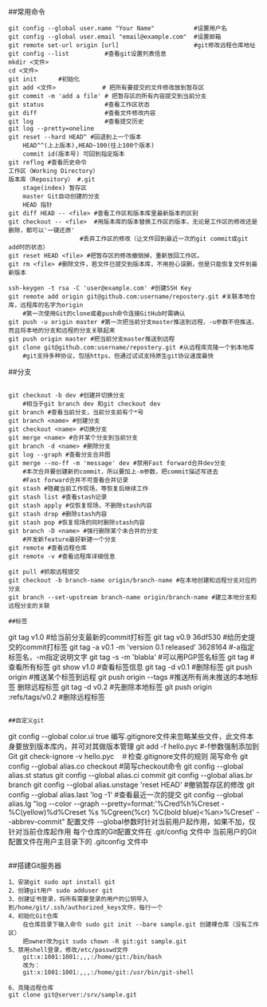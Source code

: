 ##常用命令
```
git config --global user.name "Your Name"           #设置用户名
git config --global user.email "email@example.com"  #设置邮箱
git remote set-url origin [url]                     #git修改远程仓库地址
git config --list          #查看git设置列表信息
mkdir <文件>
cd <文件>
git init      #初始化
git add <文件>             # 把所有要提交的文件修改放到暂存区
git commit -m 'add a file' # 把暂存区的所有内容提交到当前分支
git status                 #查看工作区状态
git diff                   #查看文件修改内容
git log                    #查看提交历史
git log --pretty=oneline   
git reset --hard HEAD^ #回退到上一个版本
	HEAD^^(上上版本),HEAD~100(往上100个版本)
	commit id(版本号) 可回到指定版本
git reflog #查看历史命令
工作区（Working Directory）
版本库（Repository） #.git
	stage(index) 暂存区
	master Git自动创建的分支
	HEAD 指针
git diff HEAD -- <file> #查看工作区和版本库里最新版本的区别
git checkout -- <file>  #用版本库的版本替换工作区的版本，无论是工作区的修改还是删除，都可以'一键还原'
	                #丢弃工作区的修改（让文件回到最近一次的git commit或git add时的状态）
git reset HEAD <file> #把暂存区的修改撤销掉，重新放回工作区。
git rm <file> #删除文件，若文件已提交到版本库，不用担心误删，但是只能恢复文件到最新版本

ssh-keygen -t rsa -C 'user@example.com' #创建SSH Key
git remote add origin git@github.com:username/repostery.git #关联本地仓库，远程库的名字为origin
	#第一次使用Git的clone或者push命令连接GitHub时需确认
git push -u origin master #第一次把当前分支master推送到远程，-u参数不但推送，而且将本地的分支和远程的分支关联起来
git push origin master #把当前分支master推送到远程
git clone git@github.com:username/repostery.git #从远程库克隆一个到本地库
	#git支持多种协议，包括https，但通过试试支持原生git协议速度最快
```
##分支
```

git checkout -b dev #创建并切换分支
	#相当于git branch dev 和git checkout dev 
git branch #查看当前分支，当前分支前有个*号
git branch <name> #创建分支
git checkout <name> #切换分支
git merge <name> #合并某个分支到当前分支
git branch -d <name> #删除分支
git log --graph #查看分支合并图
git merge --no-ff -m 'message' dev #禁用Fast forward合并dev分支
	#本次合并要创建新的commit，所以要加上-m参数，把commit描述写进去
	#Fast forward合并不可查看合并记录
git stash #隐藏当前工作现场，等恢复后继续工作
git stash list #查看stash记录
git stash apply #仅恢复现场，不删除stash内容
git stash drop #删除stash内容
git stash pop #恢复现场的同时删除stash内容
git branch -D <name> #强行删除某个未合并的分支
	#开发新feature最好新建一个分支
git remote #查看远程仓库
git remote -v #查看远程库详细信息

git pull #抓取远程提交
git checkout -b branch-name origin/branch-name #在本地创建和远程分支对应的分支
git branch --set-upstream branch-name origin/branch-name #建立本地分支和远程分支的关联
```

```
##标签
```
git tag v1.0 #给当前分支最新的commit打标签
git tag v0.9 36df530 #给历史提交的commit打标签
git tag -a v0.1 -m 'version 0.1 released' 3628164 #-a指定标签名，-m指定说明文字
git tag -s <tagname> -m 'blabla' #可以用PGP签名标签
git tag #查看所有标签
git show v1.0 #查看标签信息
git tag -d v0.1 #删除标签
git push origin <tagname> #推送某个标签到远程
git push origin --tags #推送所有尚未推送的本地标签
删除远程标签  git tag -d v0.2 #先删除本地标签
			 git push origin :refs/tags/v0.2 #删除远程标签
```

##自定义git
```
git config --global color.ui true
编写.gitignore文件来忽略某些文件，此文件本身要放到版本库内，并可对其做版本管理
git add -f hello.pyc #-f参数强制添加到Git
git check-ignore -v hello.pyc　＃检查.gitignore文件的规则
简写命令
git config --global alias.co checkout #简写checkout命令
git config --global alias.st status
git config --global alias.ci commit
git config --global alias.br branch
git config --global alias.unstage 'reset HEAD' #撤销暂存区的修改
git config --global alias.last 'log -1' #查看最近一次的提交
git config --global alias.lg "log --color --graph --pretty=format:'%Cred%h%Creset -%C(yellow)%d%Creset %s %Cgreen(%cr) %C(bold blue)<%an>%Creset' --abbrev-commit"
配置文件
--global参数时针对当前用户起作用，如果不加，仅针对当前仓库起作用
每个仓库的Git配置文件在 .git/config 文件中
当前用户的Git配置文件在用户主目录下的 .gitconfig 文件中
```
```
##搭建Git服务器
```
1、安装git sudo apt install git
2、创建git用户 sudo adduser git
3、创建证书登录，将所有需要登录的用户的公钥导入到/home/git/.ssh/authorized_keys文件，每行一个
4、初始化Git仓库
	在仓库目录下输入命令 sudo git init --bare sample.git 创建裸仓库（没有工作区）
	把owner改为git sudo chown -R git:git sample.git
5、禁用shell登录，修改/etc/passwd文件
	git:x:1001:1001:,,,:/home/git:/bin/bash
	改为：
	git:x:1001:1001:,,,:/home/git:/usr/bin/git-shell

6、克隆远程仓库
git clone git@server:/srv/sample.git
```
